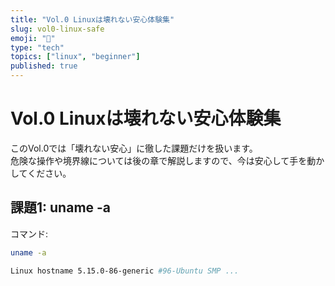 ```yaml
---
title: "Vol.0 Linuxは壊れない安心体験集"
slug: vol0-linux-safe
emoji: "🐧"
type: "tech"
topics: ["linux", "beginner"]
published: true
---
```




# Vol.0 Linuxは壊れない安心体験集

このVol.0では「壊れない安心」に徹した課題だけを扱います。  
危険な操作や境界線については後の章で解説しますので、今は安心して手を動かしてください。

## 課題1: uname -a
コマンド:
```bash
uname -a

Linux hostname 5.15.0-86-generic #96-Ubuntu SMP ...


